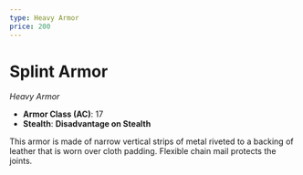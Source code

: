 ```yaml
---
type: Heavy Armor
price: 200
---
```

# Splint Armor

*Heavy Armor*

- **Armor Class (AC)**: 17
- **Stealth**: **Disadvantage on Stealth**


This armor is made of narrow vertical strips of metal riveted to a backing of leather that is worn over cloth padding. Flexible chain mail protects the joints.
